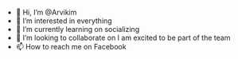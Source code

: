 - 👋 Hi, I’m @Arvikim
- 👀 I’m interested in everything 
- 🌱 I’m currently learning on socializing 
- 💞️ I’m looking to collaborate on I am excited to be part of the team
- 📫 How to reach me on Facebook 

<!---
Arvikim/Arvikim is a ✨ special ✨ repository because its `README.md` (this file) appears on your GitHub profile.
You can click the Preview link to take a look at your changes.
--->
